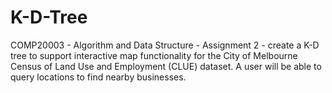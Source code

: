 # K-D-Tree
COMP20003 - Algorithm and Data Structure - Assignment 2 - create a K-D tree to support interactive map functionality for the City of Melbourne Census of Land Use and Employment (CLUE) dataset. A user will be able to query locations to find nearby businesses.
